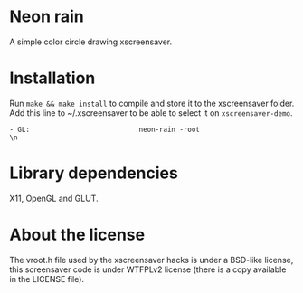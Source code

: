 Neon rain
=========

A simple color circle drawing xscreensaver.


Installation
============

Run `make && make install` to compile and store it to the xscreensaver folder.
Add this line to ~/.xscreensaver to be able to select it on `xscreensaver-demo`.

  `- GL:                           neon-rain -root                             \n`


Library dependencies
====================

X11, OpenGL and GLUT.


About the license
=================

The vroot.h file used by the xscreensaver hacks is under a BSD-like license, this screensaver code
is under WTFPLv2 license (there is a copy available in the LICENSE file).
